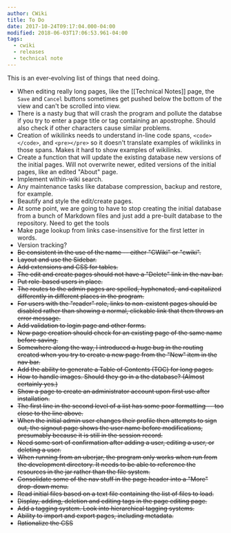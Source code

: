```yaml
---
author: CWiki
title: To Do
date: 2017-10-24T09:17:04.000-04:00
modified: 2018-06-03T17:06:53.961-04:00
tags:
  - cwiki
  - releases
  - technical note
---
```


This is an ever-evolving list of things that need doing.

* When editing really long pages, like the [[Technical Notes]] page, the `Save` and `Cancel` buttons sometimes get pushed below the bottom of the view and can't be scrolled into view.
* There is a nasty bug that will crash the program and pollute the databse if you try to enter a page title or tag containing an apostrophe. Should also check if other characters cause similar problems.
* Creation of wikilinks needs to understand in-line code spans, `<code></code>`, and `<pre></pre>` so it doesn't translate examples of wikilinks in those spans. Makes it hard to show examples of wikilinks.
* Create a function that will update the existing database new versions of the initial pages. Will not overwrite newer, edited versions of the initial pages, like an edited "About" page.
* Implement within-wiki search.
* Any maintenance tasks like database compression, backup and restore, for example.
* Beautify and style the edit/create pages.
* At some point, we are going to have to stop creating the initial database from a bunch of Markdown files and just add a pre-built database to the repository. Need to get the tools
* Make page lookup from links case-insensitive for the first letter in words.
* Version tracking?
* ~~Be consistent in the use of the name -- either "CWiki" or "cwiki".~~
* ~~Layout and use the Sidebar.~~
* ~~Add extensions and CSS for tables.~~
* ~~The edit and create pages should not have a "Delete" link in the nav bar.~~
* ~~Put role-based users in place.~~
*  ~~The routes to the admin pages are spelled, hyphenated, and capitalized differently in different places in the program.~~
*  ~~For users with the "reader" role, links to non-existent pages should be disabled rather than showing a normal, clickable link that then throws an error message.~~
* ~~Add validation to login page and other forms.~~
* ~~New page creation should check for an existing page of the same name before saving.~~
* ~~Somewhere along the way, I introduced a huge bug in the routing created when you try to create a new page from the "New" item in the nav bar.~~
* ~~Add the ability to generate a Table of Contents (TOC) for long pages.~~
* ~~How to handle images. Should they go in a the database? (Almost certainly yes.)~~
* ~~Show a page to create an administrator account upon first use after installation.~~
* ~~The first line in the second level of a list has some poor formatting -- too close to the line above.~~
* ~~When the initial admin user changes their profile then attempts to sign out, the signout page shows the user name before modifications, presumably because it is still in the session record.~~
* ~~Need some sort of confirmation after adding a user, editing a user, or deleting a user.~~
* ~~When running from an uberjar, the program only works when run from the development directory. It needs to be able to reference the resources in the jar rather than the file system.~~
* ~~Consolidate some of the nav stuff in the page header into a "More" drop-down menu.~~
* ~~Read initial files based on a text file containing the list of files to load.~~
* ~~Display, adding, deletion and editing tags in the page editing page.~~
* ~~Add a tagging system. Look into hierarchical tagging systems.~~
* ~~Ability to import and export pages, including metadata.~~
* ~~Rationalize the CSS~~